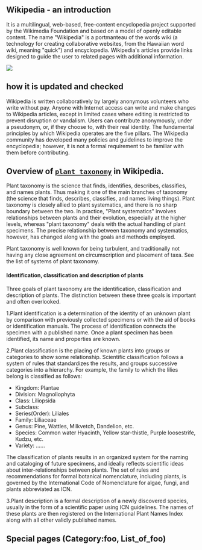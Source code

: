 
## Wikipedia - an introduction
It is a multilingual, web-based, free-content encyclopedia project supported by the Wikimedia Foundation and based on a model of openly editable content. 
The name "Wikipedia" is a portmanteau of the words wiki (a technology for creating collaborative websites, from the Hawaiian word wiki, meaning "quick") 
and encyclopedia. Wikipedia's articles provide links designed to guide the user to related pages with additional information.

![](screenshot)

## how it is updated and checked
Wikipedia is written collaboratively by largely anonymous volunteers who write without pay. Anyone with Internet access can write and make changes 
to Wikipedia articles, except in limited cases where editing is restricted to prevent disruption or vandalism. 
Users can contribute anonymously, under a pseudonym, or, if they choose to, with their real identity. The fundamental principles by which Wikipedia operates are the five pillars.
The Wikipedia community has developed many policies and guidelines to improve the encyclopedia; however, it is not a formal requirement to be familiar with them before 
contributing.




## Overview of [`plant taxonomy`](https://en.wikipedia.org/wiki/Plant_taxonomy) in Wikipedia.

Plant taxonomy is the science that finds, identifies, describes, classifies, and names plants. Thus making it one of the main branches of taxonomy
(the science that finds, describes, classifies, and names living things). Plant taxonomy is closely allied to plant systematics, and there is no 
sharp boundary between the two. In practice, "Plant systematics" involves relationships between plants and their evolution, especially at the higher 
levels, whereas "plant taxonomy" deals with the actual handling of plant specimens. The precise relationship between taxonomy and systematics, however, 
has changed along with the goals and methods employed.

Plant taxonomy is well known for being turbulent, and traditionally not having any close agreement on circumscription and placement of taxa. 
See the list of systems of plant taxonomy.

#### Identification, classification and description of plants
Three goals of plant taxonomy are the identification, classification and description of plants. The distinction between these three goals is important and often overlooked.

1.Plant identification is a determination of the identity of an unknown plant by comparison with previously collected specimens or with the aid of books or identification manuals. The process of identification connects the specimen with a published name. Once a plant specimen has been identified, its name and properties are known.

2.Plant classification is the placing of known plants into groups or categories to show some relationship. Scientific classification follows a system of rules that standardizes the results, and groups successive categories into a hierarchy. For example, the family to which the lilies belong is classified as follows:

* Kingdom: Plantae
* Division: Magnoliophyta
* Class: Liliopsida
* Subclass:
* Series(Order): Liliales
* Family: Liliaceae
* Genus: Pine, Wattles, Milkvetch, Dandelion, etc.
* Species: Common water Hyacinth, Yellow star-thistle, Purple loosestrife, Kudzu, etc.
* Variety: ......

The classification of plants results in an organized system for the naming and cataloging of future specimens, and ideally reflects scientific ideas about inter-relationships between plants. The set of rules and recommendations for formal botanical nomenclature, including plants, is governed by the International Code of Nomenclature for algae, fungi, and plants abbreviated as ICN.

3.Plant description is a formal description of a newly discovered species, usually in the form of a scientific paper using ICN guidelines. The names of these plants are then registered on the International Plant Names Index along with all other validly published names.


## Special pages (Category:foo, List_of_foo)
